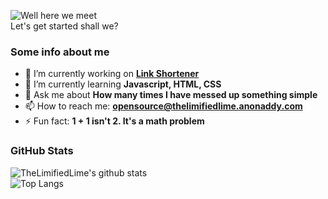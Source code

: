 ![Well here we meet](https://media.giphy.com/media/Lny6Rw04nsOOc/giphy.gif)  
Let's get started shall we?

<!--
**TheLimifiedLime/TheLimifiedLime** is a ✨ _special_ ✨ repository because its `README.md` (this file) appears on your GitHub profile. -->
### Some info about me

- 🔭 I’m currently working on **[Link Shortener](https://github.com/TheLimifiedLime/Link-Shortener-Bot)**
- 🌱 I’m currently learning **Javascript, HTML, CSS**
- 💬 Ask me about **How many times I have messed up something simple**
- 📫 How to reach me: **opensource@thelimifiedlime.anonaddy.com**
- ⚡ Fun fact: **1 + 1 isn't 2. It's a math problem**
### GitHub Stats
![TheLimifiedLime's github stats](https://github-readme-stats.vercel.app/api?username=TheLimifiedLime&theme=vue-dark)\
![Top Langs](https://github-readme-stats.vercel.app/api/top-langs/?username=TheLimifiedLime&theme=vue-dark)
